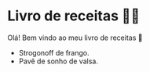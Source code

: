 # Livro de receitas :man_cook:

Olá! Bem vindo ao meu livro de receitas :shallow_pan_of_food:

- Strogonoff de frango.
- Pavê de sonho de valsa.

